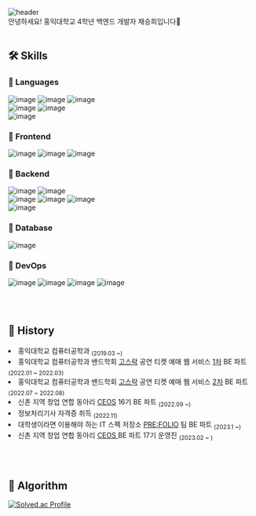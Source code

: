 <!--
**chaeshee0908/chaeshee0908** is a ✨ _special_ ✨ repository because its `README.md` (this file) appears on your GitHub profile.

Here are some ideas to get you started:

- 🔭 I’m currently working on ...
- 🌱 I’m currently learning ...
- 👯 I’m looking to collaborate on ...
- 🤔 I’m looking for help with ...
- 💬 Ask me about ...
- 📫 How to reach me: ...
- 😄 Pronouns: ...
- ⚡ Fun fact: ...
-->
![header](https://capsule-render.vercel.app/api?type=waving&color=f08080&height=250&section=header&text=Hi!%20I'm%20Seunghee&fontSize=80&fontColor=ffffff&animation=fontAlignY=50)
<br>
안녕하세요! 홍익대학교 4학년 백엔드 개발자 채승희입니다👋
<br><br>
## 🛠 Skills 

### 📌 Languages
  ![image](https://img.shields.io/badge/C-A8B9CC?style=flat-square&logo=c&logoColor=white)
  ![image](https://img.shields.io/badge/C%2B%2B-00599C?style=flat-square&logo=c%2B%2B&logoColor=white)
  ![image](https://img.shields.io/badge/Java-007396?style=flat-square&logo=java&logoColor=white)
  <br>
  ![image](https://img.shields.io/badge/JavaScript-323330?style=flat-square&logo=javascript&logoColor=F7DF1E)
  ![image](https://img.shields.io/badge/TypeScript-007ACC?style=flat-square&logo=typescript&logoColor=white)
  <br>
  ![image](https://img.shields.io/badge/Python-3776AB?style=flat-square&logo=python&logoColor=white)

### 📌 Frontend
  ![image](https://img.shields.io/badge/HTML5-E34F26?style=flat-square&logo=html5&logoColor=white)
  ![image](https://img.shields.io/badge/CSS3-1572B6?style=flat-square&logo=css3&logoColor=white)
  ![image](https://img.shields.io/badge/React-20232A?style=flat-square&logo=react&logoColor=61DAFB)
  
### 📌 Backend
  ![image](https://img.shields.io/badge/Spring-6DB33F?style=flat-square&logo=spring&logoColor=white)
  ![image](https://img.shields.io/badge/SpringBoot-6DB33F?style=flat-square&logo=springboot&logoColor=white)
  <br>
  ![image](https://img.shields.io/badge/Node.js-339933?style=flat-square&logo=nodedotjs&logoColor=white)
  ![image](https://img.shields.io/badge/Express.js-000000?style=flat-square&logo=express&logoColor=white)
  ![image](https://img.shields.io/badge/nestjs-E0234E?style=flat-square&logo=nestjs&logoColor=white)
  <br>
  ![image](https://img.shields.io/badge/Django-092E20?style=flat-square&logo=Django&logoColor=white)

### 📌 Database
  ![image](https://img.shields.io/badge/MySQL-005C84?style=flat-square&logo=mysql&logoColor=white)
 
### 📌 DevOps
  ![image](https://img.shields.io/badge/Docker-2496ED?style=flat-square&logo=Docker&logoColor=white)
  ![image](https://img.shields.io/badge/Amazon&nbsp;AWS-333664?style=flat-square&logo=amazon-aws&logoColor=white)
  ![image](https://img.shields.io/badge/GitHub&nbsp;Actions-2088FF?style=flat-square&logo=GitHub-Actions&logoColor=white)
  ![image](https://img.shields.io/badge/NGINX-009639?style=flat-square&logo=NGINX&logoColor=white)


<br></br>

## 📆 History
<li>홍익대학교 컴퓨터공학과 <sub>(2019.03 ~)</sub></li>
<li>홍익대학교 컴퓨터공학과 밴드학회 <a href="https://github.com/Gosrock">고스락</a> 공연 티켓 예매 웹 서비스 <a href="https://github.com/Gosrock/Ticket-Backend-21th">1차</a> BE 파트 <sub>(2022.01 ~ 2022.03)</sub></li>
<li>홍익대학교 컴퓨터공학과 밴드학회 <a href="https://github.com/Gosrock">고스락</a> 공연 티켓 예매 웹 서비스 <a href="https://github.com/Gosrock/Ticket-Backend-22th">2차</a> BE 파트 <sub>(2022.07 ~ 2022.08)</sub></li>
<li>신촌 지역 창업 연합 동아리 <a href="https://github.com/CEOS-Developers">CEOS</a> 16기 BE 파트 <sub>(2022.09 ~)</sub></li>
<li>정보처리기사 자격증 취득 <sub>(2022.11)</sub></li>
<li>대학생이라면 이용해야 하는 IT 스펙 저장소 <a href="https://github.com/Pre-folio">PRE:FOLIO</a> 팀 BE 파트 <sub>(2023.1 ~)</sub></li>
<li>신촌 지역 창업 연합 동아리 <a href="https://github.com/CEOS-Developers">CEOS </a> BE 파트 17기 운영진 <sub>(2023.02 ~ )</sub></li>

<br></br>

## 📙 Algorithm

[![Solved.ac Profile](http://mazassumnida.wtf/api/v2/generate_badge?boj=chaeshee0908)](https://solved.ac/chaeshee0908/)
